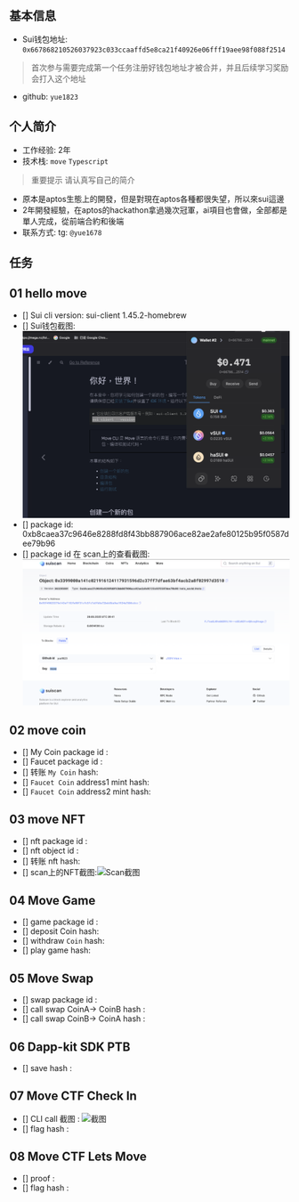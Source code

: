 ## 基本信息
- Sui钱包地址: `0x667868210526037923c033ccaaffd5e8ca21f40926e06fff19aee98f088f2514`
> 首次参与需要完成第一个任务注册好钱包地址才被合并，并且后续学习奖励会打入这个地址
- github: `yue1823`

## 个人简介
- 工作经验: 2年
- 技术栈: `move` `Typescript`
> 重要提示 请认真写自己的简介
- 原本是aptos生態上的開發，但是對現在aptos各種都很失望，所以來sui這邊
- 2年開發經驗，在aptos的hackathon拿過幾次冠軍，ai項目也會做，全部都是單人完成，從前端合約和後端
- 联系方式: tg: `@yue1678` 

## 任务

##   01 hello move  
- [] Sui cli version: sui-client 1.45.2-homebrew
- [] Sui钱包截图: ![./mover/yue1823/image/wallet.png](./image/wallet.png)
- [] package id: 0xb8caea37c9646e8288fd8f43bb887906ace82ae2afe80125b95f0587dee79b96
- [] package id 在 scan上的查看截图:![./mover/yue1823/image/hello_world.png](./image/hello_world.png)

##   02 move coin
- [] My Coin package id : 
- [] Faucet package id : 
- [] 转账 `My Coin` hash:
- [] `Faucet Coin` address1 mint hash:
- [] `Faucet Coin` address2 mint hash:

##   03 move NFT
- [] nft package id :
- [] nft object id : 
- [] 转账 nft  hash:
- [] scan上的NFT截图:![Scan截图](./images/你的图片地址)

##   04 Move Game
- [] game package id :
- [] deposit Coin hash:
- [] withdraw `Coin` hash:
- [] play game hash:

##   05 Move Swap
- [] swap package id :
- [] call swap CoinA-> CoinB  hash :
- [] call swap CoinB-> CoinA  hash :

##   06 Dapp-kit SDK PTB
- [] save hash :

##   07 Move CTF Check In
- [] CLI call 截图 : ![截图](./images/你的图片地址)
- [] flag hash :

##   08 Move CTF Lets Move
- [] proof : 
- [] flag hash :

